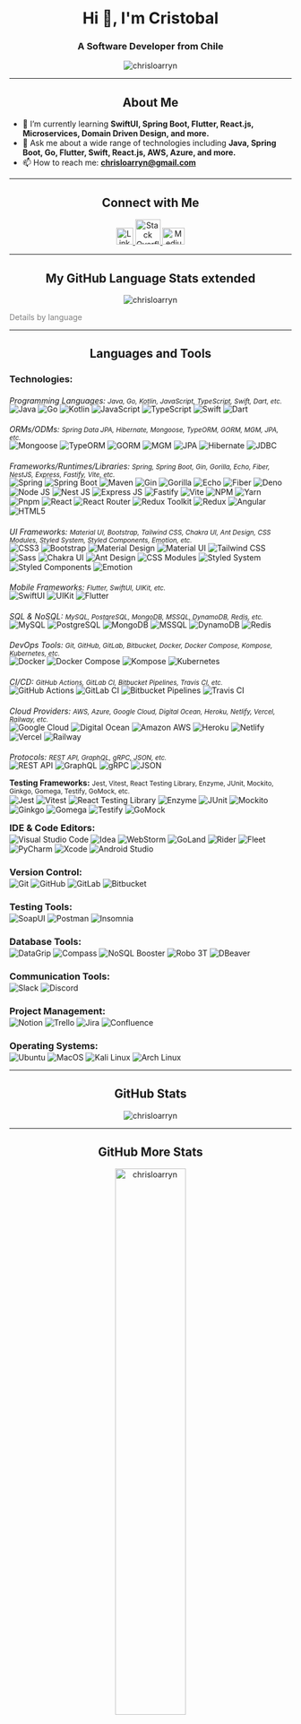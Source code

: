 <h1 align="center">Hi 👋, I'm Cristobal</h1>
<h3 align="center">A Software Developer from Chile</h3>

<p align="center">
  <img src="https://github-profile-trophy.vercel.app/?username=chrisloarryn&theme=darkhub&row=1" alt="chrisloarryn" />
</p>

---

<h2 align="center">About Me</h2>

- 🌱 I’m currently learning **SwiftUI, Spring Boot, Flutter, React.js, Microservices, Domain Driven Design, and more.**
- 💬 Ask me about a wide range of technologies including **Java, Spring Boot, Go, Flutter, Swift, React.js, AWS, Azure, and more.**
- 📫 How to reach me: **chrisloarryn@gmail.com**

---

<h2 align="center">Connect with Me</h2>

<p align="center">
  <a href="https://linkedin.com/in/chrisloarryn" target="_blank">
    <img src="https://upload.wikimedia.org/wikipedia/commons/8/81/LinkedIn_icon.svg" alt="LinkedIn" height="30" width="30"/>
  </a>
  <a href="https://stackoverflow.com/users/11887610" target="_blank">
    <img src="https://upload.wikimedia.org/wikipedia/commons/thumb/e/ef/Stack_Overflow_icon.svg/768px-Stack_Overflow_icon.svg.png" alt="Stack Overflow" height="45" width="45" />
  </a>
  <a href="https://medium.com/@chrisloarryn" target="_blank">
    <img src="https://cdn.jsdelivr.net/npm/simple-icons@3.0.1/icons/medium.svg" alt="Medium" height="30" width="40" />
  </a>
</p>

---

<h2 align="center">My GitHub Language Stats extended</h2>
    
<p align="center">
    <img src="https://github-readme-stats.vercel.app/api/top-langs/?username=chrisloarryn&theme=dark" alt="chrisloarryn" /> 
</p>
<a style="text-decoration: none; color: gray;" href="#7days" align="center">Details by language</a>

--- 

<h2 align="center">Languages and Tools</h2>


<h3 align="left" >Technologies:</h3>
<p align="left">

<h6 style="margin-bottom: -16px">Programming Languages: <small>Java, Go, Kotlin, JavaScript, TypeScript, Swift, Dart, etc.</small></h6>

![Java](https://img.shields.io/badge/Java-ED8B00?style=for-the-badge&logo=java&logoColor=white)
![Go](https://img.shields.io/badge/Go-00ADD8?style=for-the-badge&logo=go&logoColor=white)
![Kotlin](https://img.shields.io/badge/Kotlin-0095D5?style=for-the-badge&logo=kotlin&logoColor=white)
![JavaScript](https://img.shields.io/badge/JavaScript-F7DF1E?style=for-the-badge&logo=javascript&logoColor=black)
![TypeScript](https://img.shields.io/badge/TypeScript-007ACC?style=for-the-badge&logo=typescript&logoColor=white)
![Swift](https://img.shields.io/badge/Swift-FA7343?style=for-the-badge&logo=swift&logoColor=white)
![Dart](https://img.shields.io/badge/Dart-0175C2?style=for-the-badge&logo=dart&logoColor=white)



<h6 style="margin-bottom: -16px">ORMs/ODMs: <small>Spring Data JPA, Hibernate, Mongoose, TypeORM, GORM, MGM, JPA, etc.</small></h6>

![Mongoose](https://img.shields.io/badge/Mongoose-4EA94B?style=for-the-badge&logo=mongoose&logoColor=white)
![TypeORM](https://img.shields.io/badge/TypeORM-CC2927?style=for-the-badge&logo=typeorm&logoColor=white)
![GORM](https://img.shields.io/badge/GORM-00ADD8?style=for-the-badge&logo=go&logoColor=white)
![MGM](https://img.shields.io/badge/MGM-00ADD8?style=for-the-badge&logo=go&logoColor=white)
![JPA](https://img.shields.io/badge/JPA-6DB33F?style=for-the-badge&logo=go&logoColor=white)
![Hibernate](https://img.shields.io/badge/Hibernate-6DB33F?style=for-the-badge&logo=spring&logoColor=white)
![JDBC](https://img.shields.io/badge/JDBC-F7DF1E?style=for-the-badge&logo=spring&logoColor=white)


<h6 style="margin-bottom: -16px">Frameworks/Runtimes/Libraries: <small>Spring, Spring Boot, Gin, Gorilla, Echo, Fiber, NestJS, Express, Fastify, Vite, etc.</small></h6>


![Spring](https://img.shields.io/badge/Spring-6DB33F?style=for-the-badge&logo=spring&logoColor=white)
![Spring Boot](https://img.shields.io/badge/Spring_Boot-F2F4F9?style=for-the-badge&logo=spring-boot)
![Maven](https://img.shields.io/badge/Maven-C71A36?style=for-the-badge&logo=apache-maven&logoColor=white)
![Gin](https://img.shields.io/badge/Gin-00ADD8?style=for-the-badge&logo=go&logoColor=white)
![Gorilla](https://img.shields.io/badge/Gorilla-00ADD8?style=for-the-badge&logo=go&logoColor=white)
![Echo](https://img.shields.io/badge/Echo-00ADD8?style=for-the-badge&logo=go&logoColor=white)
![Fiber](https://img.shields.io/badge/Fiber-00ADD8?style=for-the-badge&logo=go&logoColor=white)
![Deno](https://img.shields.io/badge/Deno-646CFF?style=for-the-badge&logo=deno&logoColor=white)
![Node JS](https://img.shields.io/badge/Node.js-339933?style=for-the-badge&logo=nodedotjs&logoColor=white)
![Nest JS](https://img.shields.io/badge/NestJS-E0234E?style=for-the-badge&logo=nestjs&logoColor=white)
![Express JS](https://img.shields.io/badge/Express.js-404D59?style=for-the-badge)
![Fastify](https://img.shields.io/badge/Fastify-202020?style=for-the-badge&logo=fastify&logoColor=white)
![Vite](https://img.shields.io/badge/Vite-646CFF?style=for-the-badge&logo=vite&logoColor=white)
![NPM](https://img.shields.io/badge/npm-CB3837?style=for-the-badge&logo=npm&logoColor=white)
![Yarn](https://img.shields.io/badge/Yarn-2C8EBB?style=for-the-badge&logo=yarn&logoColor=white)
![Pnpm](https://img.shields.io/badge/Pnpm-2C8EBB?style=for-the-badge&logo=pnpm&logoColor=white)
![React](https://img.shields.io/badge/React-20232A?style=for-the-badge&logo=react&logoColor=61DAFB)
![React Router](https://img.shields.io/badge/React_Router-CA4245?style=for-the-badge&logo=react-router&logoColor=white)
![Redux Toolkit](https://img.shields.io/badge/Redux_Toolkit-764ABC?style=for-the-badge&logo=redux-toolkit&logoColor=white)
![Redux](https://img.shields.io/badge/Redux-764ABC?style=for-the-badge&logo=redux&logoColor=white)
![Angular](https://img.shields.io/badge/Angular-DD0031?style=for-the-badge&logo=angular&logoColor=white)
![HTML5](https://img.shields.io/badge/HTML5-E34F26?style=for-the-badge&logo=html5&logoColor=white)



<h6 style="margin-bottom: -16px">UI Frameworks: <small>Material UI, Bootstrap, Tailwind CSS, Chakra UI, Ant Design, CSS Modules, Styled System, Styled Components, Emotion, etc.</small></h6>


![CSS3](https://img.shields.io/badge/CSS3-1572B6?style=for-the-badge&logo=css3&logoColor=white)
![Bootstrap](https://img.shields.io/badge/Bootstrap-563D7C?style=for-the-badge&logo=bootstrap&logoColor=white)
![Material Design](https://img.shields.io/badge/Material_Design-0081CB?style=for-the-badge&logo=material-design&logoColor=white)
![Material UI](https://img.shields.io/badge/Material_UI-0081CB?style=for-the-badge&logo=material-ui&logoColor=white)
![Tailwind CSS](https://img.shields.io/badge/Tailwind_CSS-38B2AC?style=for-the-badge&logo=tailwind-css&logoColor=white)
![Sass](https://img.shields.io/badge/Sass-CC6699?style=for-the-badge&logo=sass&logoColor=white)
![Chakra UI](https://img.shields.io/badge/Chakra_UI-319795?style=for-the-badge&logo=chakra-ui&logoColor=white)
![Ant Design](https://img.shields.io/badge/Ant_Design-0170FE?style=for-the-badge&logo=ant-design&logoColor=white)
![CSS Modules](https://img.shields.io/badge/CSS_Modules-1572B6?style=for-the-badge&logo=css-modules&logoColor=white)
![Styled System](https://img.shields.io/badge/Styled_System-DB7093?style=for-the-badge&logo=styled-system&logoColor=white)
![Styled Components](https://img.shields.io/badge/styled--components-DB7093?style=for-the-badge&logo=styled-components&logoColor=white)
![Emotion](https://img.shields.io/badge/Emotion-DB7093?style=for-the-badge&logo=emotion&logoColor=white)


<h6 style="margin-bottom: -16px">Mobile Frameworks: <small>Flutter, SwiftUI, UIKit, etc.</small></h6>

![SwiftUI](https://img.shields.io/badge/SwiftUI-FA7343?style=for-the-badge&logo=swift&logoColor=white)
![UIKit](https://img.shields.io/badge/UIKit-FA7343?style=for-the-badge&logo=swift&logoColor=white)
![Flutter](https://img.shields.io/badge/Flutter-02569B?style=for-the-badge&logo=flutter&logoColor=white)


<h6 style="margin-bottom: -16px">SQL & NoSQL: <small>MySQL, PostgreSQL, MongoDB, MSSQL, DynamoDB, Redis, etc.</small></h6>

![MySQL](https://img.shields.io/badge/MySQL-00000F?style=for-the-badge&logo=mysql&logoColor=white)
![PostgreSQL](https://img.shields.io/badge/PostgreSQL-316192?style=for-the-badge&logo=postgresql&logoColor=white)
![MongoDB](https://img.shields.io/badge/MongoDB-4EA94B?style=for-the-badge&logo=mongodb&logoColor=white)
![MSSQL](https://img.shields.io/badge/Microsoft%20SQL%20Sever-CC2927?style=for-the-badge&logo=microsoft%20sql%20server&logoColor=white)
![DynamoDB](https://img.shields.io/badge/DynamoDB-4053D6?style=for-the-badge&logo=amazon-dynamodb&logoColor=white)
![Redis](https://img.shields.io/badge/redis-%23DD0031.svg?&style=for-the-badge&logo=redis&logoColor=white)


<h6 style="margin-bottom: -16px">DevOps Tools: <small>Git, GitHub, GitLab, Bitbucket, Docker, Docker Compose, Kompose, Kubernetes, etc.</small></h6>


![Docker](https://img.shields.io/badge/Docker-2CA5E0?style=for-the-badge&logo=docker&logoColor=white)
![Docker Compose](https://img.shields.io/badge/Docker_Compose-2CA5E0?style=for-the-badge&logo=docker&logoColor=white)
![Kompose](https://img.shields.io/badge/Kompose-2CA5E0?style=for-the-badge&logo=docker&logoColor=white)
![Kubernetes](https://img.shields.io/badge/Kubernetes-326CE5?style=for-the-badge&logo=kubernetes&logoColor=white)


<h6 style="margin-bottom: -16px">CI/CD: <small>GitHub Actions, GitLab CI, Bitbucket Pipelines, Travis CI, etc.</small></h6>

![GitHub Actions](https://img.shields.io/badge/GitHub_Actions-2088FF?style=for-the-badge&logo=github-actions&logoColor=white)
![GitLab CI](https://img.shields.io/badge/GitLab_CI-FC6D26?style=for-the-badge&logo=gitlab&logoColor=white)
![Bitbucket Pipelines](https://img.shields.io/badge/Bitbucket_Pipelines-0052CC?style=for-the-badge&logo=bitbucket&logoColor=white)
![Travis CI](https://img.shields.io/badge/Travis_CI-3EAAAF?style=for-the-badge&logo=travis-ci&logoColor=white)


<h6 style="margin-bottom: -16px">Cloud Providers: <small>AWS, Azure, Google Cloud, Digital Ocean, Heroku, Netlify, Vercel, Railway, etc.</small></h6>


![Google Cloud](https://img.shields.io/badge/Google%20Cloud-4285F4?style=for-the-badge&logo=google-cloud&logoColor=white)
![Digital Ocean](https://img.shields.io/badge/Digital_Ocean-0080FF?style=for-the-badge&logo=digitalocean&logoColor=white)
![Amazon AWS](https://img.shields.io/badge/Amazon%20AWS-232F3E?style=for-the-badge&logo=amazon-aws&logoColor=white)
![Heroku](https://img.shields.io/badge/Heroku-430098?style=for-the-badge&logo=heroku&logoColor=white)
![Netlify](https://img.shields.io/badge/Netlify-00C7B7?style=for-the-badge&logo=netlify&logoColor=white)
![Vercel](https://img.shields.io/badge/Vercel-000000?style=for-the-badge&logo=vercel&logoColor=white)
![Railway](https://img.shields.io/badge/Railway-000000?style=for-the-badge&logo=railway&logoColor=white)


<h6 style="margin-bottom: -16px">Protocols: <small>REST API, GraphQL, gRPC, JSON, etc.</small></h6>

![REST API](https://img.shields.io/badge/REST_API-00ADD8?style=for-the-badge&logo=go&logoColor=white)
![GraphQL](https://img.shields.io/badge/GraphQL-E10098?style=for-the-badge&logo=graphql&logoColor=white)
![gRPC](https://img.shields.io/badge/gRPC-00ADD8?style=for-the-badge&logo=go&logoColor=white)
![JSON](https://img.shields.io/badge/json-5E5C5C?style=for-the-badge&logo=json&logoColor=white)

<strong>Testing Frameworks:</strong> <small>Jest, Vitest, React Testing Library, Enzyme, JUnit, Mockito, Ginkgo, Gomega, Testify, GoMock, etc.</small> <br>
![Jest](https://img.shields.io/badge/Jest-C21325?style=for-the-badge&logo=jest&logoColor=white)
![Vitest](https://img.shields.io/badge/Vitest-F7DF1E?style=for-the-badge&logo=vitest&logoColor=white)
![React Testing Library](https://img.shields.io/badge/React_Testing_Library-20232A?style=for-the-badge&logo=testing-library&logoColor=white)
![Enzyme](https://img.shields.io/badge/Enzyme-646CFF?style=for-the-badge&logo=enzyme&logoColor=white)
![JUnit](https://img.shields.io/badge/JUnit-6DB33F?style=for-the-badge&logo=junit5&logoColor=white)
![Mockito](https://img.shields.io/badge/Mockito-6DB33F?style=for-the-badge&logo=mockito&logoColor=white)
![Ginkgo](https://img.shields.io/badge/Ginkgo-00ADD8?style=for-the-badge&logo=ginkgo&logoColor=white)
![Gomega](https://img.shields.io/badge/Gomega-00ADD8?style=for-the-badge&logo=gomega&logoColor=white)
![Testify](https://img.shields.io/badge/Testify-00ADD8?style=for-the-badge&logo=testify&logoColor=white)
![GoMock](https://img.shields.io/badge/GoMock-00ADD8?style=for-the-badge&logo=go&logoColor=white)

<h3 align="left" style="margin-top: 12px; margin-bottom: -12px;">IDE & Code Editors:</h3>

![Visual Studio Code](https://img.shields.io/badge/Visual_Studio_Code-007ACC?style=for-the-badge&logo=visual-studio-code&logoColor=white)
![Idea](https://img.shields.io/badge/IntelliJIDEA-C21325.svg?style=for-the-badge&logo=intellij-idea&logoColor=white)
![WebStorm](https://img.shields.io/badge/WebStorm-172B4D?style=for-the-badge&logo=WebStorm&logoColor=white)
![GoLand](https://img.shields.io/badge/GoLand-00ADD8?style=for-the-badge&logo=GoLand&logoColor=white)
![Rider](https://img.shields.io/badge/Rider-FF6C37?style=for-the-badge&logo=Rider&logoColor=white)
![Fleet](https://img.shields.io/badge/Fleet-646CFF?style=for-the-badge&logo=Fleet&logoColor=white)
![PyCharm](https://img.shields.io/badge/PyCharm-F7DF1E.svg?&style=for-the-badge&logo=PyCharm&logoColor=white)
![Xcode](https://img.shields.io/badge/Xcode-007ACC?style=for-the-badge&logo=Xcode&logoColor=white)
![Android Studio](https://img.shields.io/badge/Android_Studio-3DDC84?style=for-the-badge&logo=android%20studio&logoColor=white)

<h3 align="left" style="margin-bottom: -12px;">Version Control:</h3>

![Git](https://img.shields.io/badge/Git-F05032?style=for-the-badge&logo=git&logoColor=white)
![GitHub](https://img.shields.io/badge/GitHub-181717?style=for-the-badge&logo=github&logoColor=white)
![GitLab](https://img.shields.io/badge/GitLab-E95420?style=for-the-badge&logo=gitlab&logoColor=white)
![Bitbucket](https://img.shields.io/badge/Bitbucket-007ACC?style=for-the-badge&logo=bitbucket&logoColor=white)

<h3 align="left" style="margin-bottom: -12px;">Testing Tools:</h3>

![SoapUI](https://img.shields.io/badge/SoapUI-5C2D91?style=for-the-badge&logo=SoapUI&logoColor=white)
![Postman](https://img.shields.io/badge/Postman-FF6C37?style=for-the-badge&logo=Postman&logoColor=white)
![Insomnia](https://img.shields.io/badge/Insomnia-5849BE?style=for-the-badge&logo=Insomnia&logoColor=white)

<h3 align="left" style="margin-bottom: -12px;">Database Tools:</h3>

![DataGrip](https://img.shields.io/badge/DataGrip-5849BE?style=for-the-badge&logo=DataGrip&logoColor=white)
![Compass](https://img.shields.io/badge/Compass-47A248?style=for-the-badge&logo=Compass&logoColor=white)
![NoSQL Booster](https://img.shields.io/badge/NoSQL_Booster-4DB33D?style=for-the-badge&logo=NoSQL%20Booster&logoColor=white)
![Robo 3T](https://img.shields.io/badge/Robo_3T-4DB33D?style=for-the-badge&logo=Robo%203T&logoColor=white)
![DBeaver](https://img.shields.io/badge/DBeaver-5849BE?style=for-the-badge&logo=DBeaver&logoColor=white)

<h3 align="left" style="margin-bottom: -12px;">Communication Tools:</h3>

![Slack](https://img.shields.io/badge/Slack-4A154B?style=for-the-badge&logo=Slack&logoColor=white)
![Discord](https://img.shields.io/badge/Discord-7289DA?style=for-the-badge&logo=Discord&logoColor=white)

<h3 align="left" style="margin-bottom: -12px;">Project Management:</h3>

![Notion](https://img.shields.io/badge/Notion-000000?style=for-the-badge&logo=Notion&logoColor=white)
![Trello](https://img.shields.io/badge/Trello-0079BF?style=for-the-badge&logo=Trello&logoColor=white)
![Jira](https://img.shields.io/badge/Jira-0052CC?style=for-the-badge&logo=Jira&logoColor=white)
![Confluence](https://img.shields.io/badge/Confluence-172B4D?style=for-the-badge&logo=Confluence&logoColor=white)


<h3 align="left" style="margin-bottom: -12px;">Operating Systems:</h3>

![Ubuntu](https://img.shields.io/badge/Ubuntu-E95420?style=for-the-badge&logo=ubuntu&logoColor=white)
![MacOS](https://img.shields.io/badge/MacOS-000000?style=for-the-badge&logo=macos&logoColor=white)
![Kali Linux](https://img.shields.io/badge/Kali_Linux-557C94?style=for-the-badge&logo=kali%20linux&logoColor=white)
![Arch Linux](https://img.shields.io/badge/Arch_Linux-1793D1?style=for-the-badge&logo=arch%20linux&logoColor=white)

</p>


---
<h2 align="center">GitHub Stats</h2>
<p align="center">
  <img src="https://github-readme-streak-stats.herokuapp.com/?user=chrisloarryn&theme=dark" alt="chrisloarryn" />
</p>

---
<h2 align="center">GitHub More Stats</h2>
<p align="center">
    <img align="center" src="https://github-readme-stats.vercel.app/api?username=chrisloarryn&show_icons=true&theme=dark&locale=en" alt="chrisloarryn" width="50%" />
</p>

---

<h2 id="7days" align="center">GitHub Language Deep Dive last 7 Days</h2>
<p align="center">
  <img src="https://github-readme-stats.vercel.app/api/wakatime?username=chrisloarryn&theme=dark&layout=compact" alt="chrisloarryn" />
</p>

--- 


